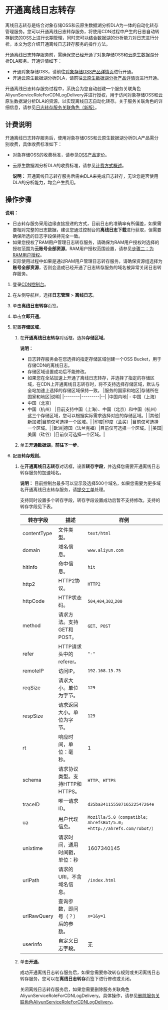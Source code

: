 # 开通离线日志转存

离线日志转存是结合对象存储OSS和云原生数据湖分析DLA为一体的自动化转存管理服务。您可以开通离线日志转存服务，将使用CDN过程中产生的日志自动转存到您的OSS上进行长期管理，同时您可以结合数据湖的分析能力对日志进行分析。本文为您介绍开通离线日志转存服务的操作方法。

开通离线日志转存服务前，需确保您已经开通了对象存储OSS和云原生数据湖分析DLA服务。开通详情如下：

-   开通对象存储OSS，请前往[对象存储OSS产品详情页](https://www.alibabacloud.com/zh/product/oss)进行开通。
-   开通云原生数据湖分析DLA，请前往[云原生数据湖分析产品详情页](https://www.alibabacloud.com/zh/product/data-lake-analytics)进行开通。

开通离线日志转存服务过程中，系统会为您自动创建一个服务关联角色AliyunServiceRoleForCDNLogDelivery并进行授权，用于访问对象存储OSS和云原生数据湖分析DLA的资源，以实现离线日志自动化转存。关于服务关联角色的详细信息，请参见[日志转存服务关联角色（新版）](/intl.zh-CN/服务管理/日志管理/离线日志/日志转存服务关联角色（新版）.md)。

## 计费说明

开通离线日志转存服务后，使用对象存储OSS和云原生数据湖分析DLA产品需分别收费，具体收费标准如下：

-   对象存储OSS的收费标准，请参见[OSS产品定价](https://www.alibabacloud.com/zh/product/oss/pricing)。
-   云原生数据湖分析DLA的收费标准，请参见[计费方式概述]()。

    **说明：** 开通离线日志转存服务后需由DLA来完成日志转存，无论您是否使用DLA的分析能力，均会产生费用。


## 操作步骤

**说明：**

-   日志转存服务采用边缘直接投递的方式，目前日志的准确率有所偏差，如果需要相对完整的日志数据，建议您通过控制台的**离线日志下载**进行获取，但需要确保所选的日志字段保持完全一致。
-   如果您授权了RAM用户管理日志转存服务，请确保为RAM用户授权时选择的授权范围为**云账号全部资源**。RAM用户授权范围设置，请参见[步骤二：为RAM用户授权](/intl.zh-CN/服务管理/日志管理/授权RAM用户管理日志转存服务.md)。
-   实际使用过程中如果是通过RAM用户管理日志转存服务，请确保资源组选择为**账号全部资源**，否则会造成已经开通了日志转存服务的域名被异常关闭日志转存服务。

1.  登录[CDN控制台](https://cdn.console.aliyun.com)。

2.  在左侧导航栏，选择**日志管理** \> **离线日志**。

3.  单击**离线日志转存**页签。

4.  单击**立即开通**。

5.  配置**存储区域**。

    1.  在**开通离线日志转存**对话框，选择**存储区域**。

        **说明：**

        -   日志转存服务会在您选择的指定存储区域创建一个OSS Bucket，用于存储CDN的离线日志。
        -   存储区域设置成功后不能修改。
        -   如果您在全站加速上开通了离线日志转存，并选择了指定的存储区域，在CDN上开通离线日志转存时，将不支持选择存储区域，默认与全站加速上选择的存储区域保持一致。
        |服务的国家和地区|存储所在国家和地区|说明|
        |--------|---------|--|
        |中国内地|        -   中国（上海）
        -   中国（北京）
        -   中国（杭州）
|目前支持中国（上海）、中国（北京）和中国（杭州）这三个存储区域，您可以根据实际需求选择对应的存储区域。|
        |其他|新加坡|目前仅可选择一个区域。|
        |印度|印度（孟买）|目前仅可选择一个区域。|
        |欧洲|德国（法兰克福）|目前仅可选择一个区域。|
        |美国|美国（硅谷）|目前仅可选择一个区域。|

    2.  单击**开通数据湖，前往下一步**。

6.  配置**转存规则**。

    1.  在**开通离线日志转存**对话框，设置**转存字段**，并选择您需要开通离线日志转存服务的加速域名。

        **说明：** 目前控制台最多可以显示及选择500个域名，如果您需要为更多域名开通离线日志转存服务，请[提交工单](https://workorder-intl.console.aliyun.com/?spm=5176.2020520001.aliyun_topbar.18.dbd44bd3e4f845#/ticket/createIndex)处理。

        支持同时设置多个转存字段，转存字段设置成功后暂不支持修改。支持的转存字段见下表。

        |转存字段|描述|样例|
        |----|--|--|
        |contentType|文件类型。|`text/html`|
        |domain|域名信息。|`www.aliyun.com`|
        |hitInfo|命中信息。|`hit`|
        |http2|HTTP2协议。|`HTTP2`|
        |httpCode|HTTP状态码。|`504`,`404`,`302`,`200`|
        |method|请求方法。支持GET和POST。|`GET`、`POST`|
        |refer|HTTP请求头中的referer。|`"-"`|
        |remoteIP|访问IP。|`192.168.15.75`|
        |reqSize|请求大小。单位为字节。|`129`|
        |respSize|请求返回大小。单位为字节。|`129`|
        |rt|响应时间，单位：毫秒。|1|
        |schema|请求协议类型。支持HTTP和HTTPS。|`HTTP`、`HTTPS`|
        |traceID|唯一请求ID。|`d35ba34115550716522547264e`|
        |ua|用户代理信息。|`Mozilla/5.0（compatible; AhrefsBot/5.0; +http://ahrefs.com/robot/）`|
        |unixtime|请求时间，通用时间戳，单位：秒|1607340145|
        |urlPath|请求的URI，不含域名信息。|`/index.html`|
        |urlRawQuery|查询参数，即问号（？）后的参数。|`x=1&y=1`|
        |userlnfo|自定义日志字段。|无|

    2.  单击**开通**。

        成功开通离线日志转存服务后，如果您需要修改转存规则或关闭离线日志转存服务，您可以在**离线日志转存**页签下进行修改或关闭。

        关闭离线日志转存服务后，如果您需要删除服务关联角色AliyunServiceRoleForCDNLogDelivery。具体操作，请参见[删除服务关联角色AliyunServiceRoleForCDNLogDelivery](/intl.zh-CN/服务管理/日志管理/离线日志/日志转存服务关联角色（新版）.mdsection_bge_8p4_c15)。



